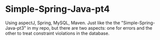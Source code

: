 # Simple-Spring-Java-pt4
Using aspectJ, Spring, MySQL, Maven. Just like the the "Simple-Spring-Java-pt3" in my repo, but there are two aspects: one for errors and the other to treat constraint violations in the database.
